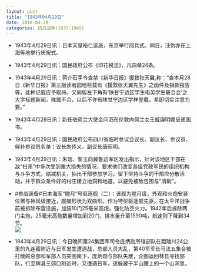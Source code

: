 ```yaml
---
layout: post
title: "1943年04月29日"
date: 2018-04-29
categories: 抗日战争(1937-1945)
---
```


<meta name="referrer" content="no-referrer" />

- 1943年4月29日讯：日本天皇裕仁诞辰，东京举行阅兵式。同日，汪伪亦在上海等地举行庆祝式。 

- 1943年4月29日讯：国民政府公布《印花税法》，凡四章24条。 

- 1943年4月29日讯：蒋介石手令查禁《新华日报》援救张天翼,称：“查本月28日《新华日报》第三版读者园地栏载有《援救张天翼先生》之函件及捐款报告等，此种记载应予取缔。又同版左下角有‘陕甘宁边区学生电英学生联合会’之大字标题新闻，殊属不合，以后不许有陕甘宁边区字样登载，希即切实注意为要。” 

- 1943年4月29日讯：新任驻荷兰大使金问泗在伦敦向荷兰女王威廉明娜呈递国书。 

- 1943年4月29日讯：国民政府公布四川省临时参议会议长、副议长、参议员、候补参议员名单：议长向传义，副议长唐昭明。 

- 1943年4月29日讯：朱瑞、黎玉向冀鲁边军区发出指示，针对该地区干部在敌“扫荡”中多次受到重大损失的情况，要求他们改变各级党政军民的组织机构与斗争方式，缩减机关，抽出干部参加学习。留下坚持斗争的干部应分散活动，并于群众条件好的村庄建立地洞和地道，以避免被敌包围与“清剿”。 

- #参战装备#日本海军“睦月”号驱逐舰（二）：该舰为睦月级，外观和火炮安装位置与神风级接近，舰艏形状为双曲形。作为特型驱逐舰先驱，在太平洋战争前被拆除布雷设施，加装10门25毫米高炮，强化防空火力。1942年后拆除两门主炮，25毫米高炮数量增加到20门，排水量升至1590吨，航速则下降到34节。 <br/><img src="https://wx3.sinaimg.cn/large/aca367d8ly1fqtap5gtr5j20jg0kcafl.jpg" />

- 1943年4月29日讯：今日晚间第24集团军司令庞炳勋所辖部队在距陵川24公里的九连窑附近与日军发生遭遇战，总部人员大乱，第40军军长马法五集合被打散的总部和军部人员突围南下，庞炳勋与部队失散，企图返回林县寻找部队，行至辉县三郊口附近时，又遭遇日军，遂躲藏于半山腰上的一个山洞里。 

